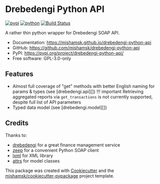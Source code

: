 # Drebedengi Python API

[![pypi](https://img.shields.io/pypi/v/drebedengi-python-api.svg)](https://pypi.org/project/drebedengi-python-api/)
[![python](https://img.shields.io/pypi/pyversions/drebedengi-python-api.svg)](https://pypi.org/project/drebedengi-python-api/)
[![Build Status](https://github.com/mishamsk/drebedengi-python-api/actions/workflows/dev.yml/badge.svg)](https://github.com/mishamsk/drebedengi-python-api/actions/workflows/dev.yml)


A rather thin python wrapper for Drebedengi SOAP API.


* Documentation: <https://mishamsk.github.io/drebedengi-python-api>
* GitHub: <https://github.com/mishamsk/drebedengi-python-api>
* PyPI: <https://pypi.org/project/drebedengi-python-api/>
* Free software: GPL-3.0-only


## Features

* Almost full coverage of "get" methods with better English naming for params & types (see [drebedengi.api][])
!!! important
    Retrieving aggregated reports via `get_transactions` is not currently supported, despite full list of API parameters
* Typed data model (see [drebedengi.model][])

## Credits

Thanks to:

- [drebedengi](https://www.drebedengi.ru/) for a great finance management service
- [zeep](https://docs.python-zeep.org/en/master/index.html) for a convenient Python SOAP client
- [lxml](https://lxml.de) for XML library
- [attrs](https://www.attrs.org/en/stable/index.html) for model classes

This package was created with [Cookiecutter](https://github.com/audreyr/cookiecutter) and the [mishamsk/cookiecutter-pypackage](https://github.com/mishamsk/cookiecutter-pypackage) project template.
